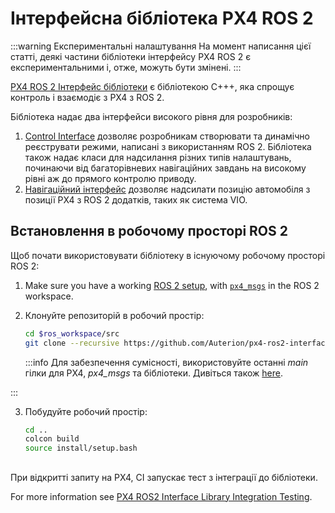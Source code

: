 # Інтерфейсна бібліотека PX4 ROS 2

<Badge type="tip" text="PX4 v1.15" /> <Badge type="warning" text="Experimental" />

:::warning
Експериментальні налаштування
На момент написання цієї статті, деякі частини бібліотеки інтерфейсу PX4 ROS 2 є експериментальними і, отже, можуть бути змінені.
:::

[PX4 ROS 2 Інтерфейс бібліотеки](https://github.com/Auterion/px4-ros2-interface-lib) є бібліотекою C+++, яка спрощує контроль і взаємодіє з PX4 з ROS 2.

Бібліотека надає два інтерфейси високого рівня для розробників:

1. [Control Interface](./px4_ros2_interface.md) дозволяє розробникам створювати та динамічно реєструвати режими, написані з використанням ROS 2.
   Бібліотека також надає класи для надсилання різних типів налаштувань, починаючи від багаторівневих навігаційних завдань на високому рівні аж до прямого контролю приводу.
2. [Навігаційний інтерфейс](./px4_ros2_navigation_interface.md) дозволяє надсилати позицію автомобіля з позиції PX4 з ROS 2 додатків, таких як система VIO.

<!--
## Overview
-->

## Встановлення в робочому просторі ROS 2

Щоб почати використовувати бібліотеку в існуючому робочому просторі ROS 2:

1. Make sure you have a working [ROS 2 setup](../ros2/user_guide.md), with [`px4_msgs`](https://github.com/PX4/px4_msgs) in the ROS 2 workspace.

2. Клонуйте репозиторій в робочий простір:

   ```sh
   cd $ros_workspace/src
   git clone --recursive https://github.com/Auterion/px4-ros2-interface-lib
   ```

   :::info
   Для забезпечення сумісності, використовуйте останні _main_ гілки для PX4, _px4_msgs_ та бібліотеки.
   Дивіться також [here](https://github.com/Auterion/px4-ros2-interface-lib#compatibility-with-px4).

:::

3. Побудуйте робочий простір:

   ```sh
   cd ..
   colcon build
   source install/setup.bash
   ```

<!--
## How to Use the Library
-->

##

При відкритті запиту на PX4, CI запускає тест з інтеграції до бібліотеки.

For more information see [PX4 ROS2 Interface Library Integration Testing](../test_and_ci/integration_testing_px4_ros2_interface.md).

